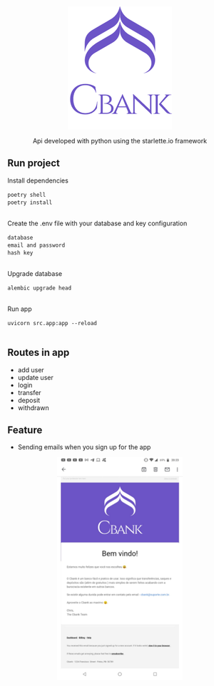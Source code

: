 <p align="center">
  <img src=".github/images/logo.png">
</p>
<p align="center">
    Api developed with python using the starlette.io framework
    <br />
  </p>

## Run project

<div>
  <p>Install dependencies</p>
    <code>poetry shell</code>
    <br />
    <code>poetry install</code>
     <br />
     <br />
  <p>Create the .env file with your database and key configuration</p>
  <code>database</code>
  <br />
  <code>email and password</code>
  <br />
  <code>hash key</code>
    <br />
    <br />
  <p>Upgrade database</p>
   <code>alembic upgrade head</code>
     <br />
     <br />
  <p>Run app</p>
   <code>uvicorn src.app:app --reload</code>
     <br />
     <br />

</div>

## Routes in app

- add user
- update user
- login
- transfer
- deposit
- withdrawn

## Feature

- Sending emails when you sign up for the app

<p align="center">
  <img src=".github/images/email_example.jpeg" height=500>
</p>
